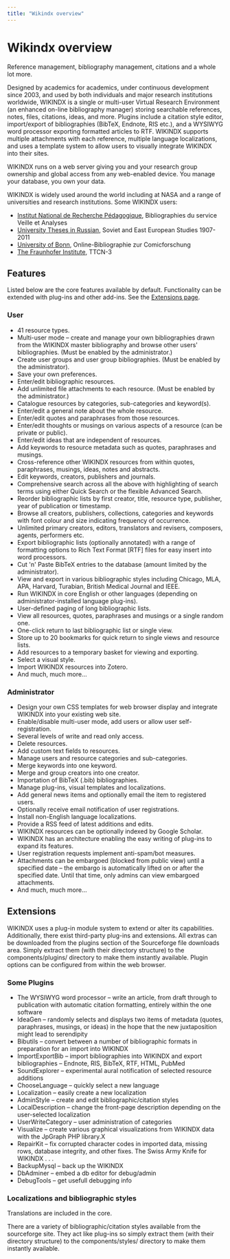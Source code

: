 ```yaml
---
title: "Wikindx overview"
---
```


# Wikindx overview

Reference management, bibliography management, citations and a whole lot more.

Designed by academics for academics, under continuous development since 2003, and used by both individuals and major research institutions worldwide, WIKINDX is a single or multi-user Virtual Research Environment (an enhanced on-line bibliography manager) storing searchable references, notes, files, citations, ideas, and more. Plugins include a citation style editor, import/export of bibliographies (BibTeX, Endnote, RIS etc.), and a WYSIWYG word processor exporting formatted articles to RTF. WIKINDX supports multiple attachments with each reference, multiple language localizations, and uses a template system to allow users to visually integrate WIKINDX into their sites.

WIKINDX runs on a web server giving you and your research group ownership and global access from any web-enabled device. You manage your database, you own your data.

WIKINDX is widely used around the world including at NASA and a range of universities and research institutions. Some WIKINDX users:


* [Institut National de Recherche Pédagogique](http://wikindx.inrp.fr/biblio_vst/index.php), Bibliographies du service Veille et Analyses
* [University Theses in Russian](http://www.bibliographia.net/wikindx3/index.php), Soviet and East European Studies 1907-2011
* [University of Bonn](http://www.comicforschung.uni-bonn.de/index.php), Online-Bibliographie zur Comicforschung
* [The Fraunhofer Institute](https://www.ttcn.de//bibliography/), TTCN-3



## Features

Listed below are the core features available by default. Functionality can be extended with plug-ins and other add-ins. See the <a href="index.php?page=extensions">Extensions page</a>.

### User


* 41 resource types.
* Multi-user mode – create and manage your own bibliographies drawn from the WIKINDX master bibliography and browse other users' bibliographies. (Must be enabled by the administrator.)
* Create user groups and user group bibliographies. (Must be enabled by the administrator).
* Save your own preferences.
* Enter/edit bibliographic resources.
* Add unlimited file attachments to each resource. (Must be enabled by the administrator.)
* Catalogue resources by categories, sub-categories and keyword(s).
* Enter/edit a general note about the whole resource.
* Enter/edit quotes and paraphrases from those resources.
* Enter/edit thoughts or musings on various aspects of a resource (can be private or public).
* Enter/edit ideas that are independent of resources.
* Add keywords to resource metadata such as quotes, paraphrases and musings.
* Cross-reference other WIKINDX resources from within quotes, paraphrases, musings, ideas, notes and abstracts.
* Edit keywords, creators, publishers and journals.
* Comprehensive search across all the above with highlighting of search terms using either Quick Search or the flexible Advanced Search.
* Reorder bibliographic lists by first creator, title, resource type, publisher, year of publication or timestamp.
* Browse all creators, publishers, collections, categories and keywords with font colour and size indicating frequency of occurrence.
* Unlimited primary creators, editors, translators and revisers, composers, agents, performers etc.
* Export bibliographic lists (optionally annotated) with a range of formatting options to Rich Text Format [RTF] files for easy insert into word processors.
* Cut 'n' Paste BibTeX entries to the database (amount limited by the administrator).
* View and export in various bibliographic styles including Chicago, MLA, APA, Harvard, Turabian, British Medical Journal and IEEE.
* Run WIKINDX in core English or other languages (depending on administrator-installed language plug-ins).
* User-defined paging of long bibliographic lists.
* View all resources, quotes, paraphrases and musings or a single random one.
* One-click return to last bibliographic list or single view.
* Store up to 20 bookmarks for quick return to single views and resource lists.
* Add resources to a temporary basket for viewing and exporting.
* Select a visual style.
* Import WIKINDX resources into Zotero.
* And much, much more...


### Administrator

* Design your own CSS templates for web browser display and integrate WIKINDX into your existing web site.
* Enable/disable multi-user mode, add users or allow user self-registration.
* Several levels of write and read only access.
* Delete resources.
* Add custom text fields to resources.
* Manage users and resource categories and sub-categories.
* Merge keywords into one keyword.
* Merge and group creators into one creator.
* Importation of BibTeX (.bib) bibliographies.
* Manage plug-ins, visual templates and localizations.
* Add general news items and optionally email the item to registered users.
* Optionally receive email notification of user registrations.
* Install non-English language localizations.
* Provide a RSS feed of latest additions and edits.
* WIKINDX resources can be optionally indexed by Google Scholar.
* WIKINDX has an architecture enabling the easy writing of plug-ins to expand its features.
* User registration requests implement anti-spam/bot measures.
* Attachments can be embargoed (blocked from public view) until a specified date – the embargo is automatically lifted on or after the specified date. Until that time, only admins can view embargoed attachments.
* And much, much more...



## Extensions

WIKINDX uses a plug-in module system to extend or alter its capabilities. Additionally, there exist third-party plug-ins and extensions. All extras can be downloaded from the plugins section of the Sourceforge file downloads area. Simply extract them (with their directory structure) to the components/plugins/ directory to make them instantly available. Plugin options can be configured from within the web browser.


### Some Plugins

* The WYSIWYG word processor – write an article, from draft through to publication with automatic citation formatting, entirely within the one software
* IdeaGen – randomly selects and displays two items of metadata (quotes, paraphrases, musings, or ideas) in the hope that the new juxtaposition might lead to serendipity
* Bibutils – convert between a number of bibliographic formats in preparation for an import into WIKINDX
* ImportExportBib – import bibliographies into WIKINDX and export bibliographies – Endnote, RIS, BibTeX, RTF, HTML, PubMed
* SoundExplorer – experimental aural notification of selected resource additions
* ChooseLanguage – quickly select a new language
* Localization – easily create a new localization
* AdminStyle – create and edit bibliographic/citation styles
* LocalDescription – change the front-page description depending on the user-selected localization
* UserWriteCategory – user administration of categories
* Visualize – create various graphical visualizations from WIKINDX data with the JpGraph PHP library.X
* RepairKit – fix corrupted character codes in imported data, missing rows, database integrity, and other fixes. The Swiss Army Knife for WIKINDX . . .
* BackupMysql – back up the WIKINDX
* DbAdminer – embed a db editor for debug/admin
* DebugTools – get usefull debugging info


### Localizations and bibliographic styles

Translations are included in the core.

There are a variety of bibliographic/citation styles available from the sourceforge site. They act like plug-ins so simply extract them (with their directory structure) to the components/styles/ directory to make them instantly available.
